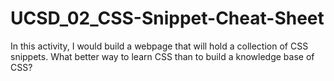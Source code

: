 # UCSD_02_CSS-Snippet-Cheat-Sheet
In this activity, I would build a webpage that will hold a collection of CSS snippets. What better way to learn CSS than to build a knowledge base of CSS?
